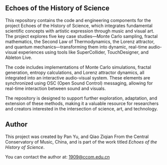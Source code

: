 ## Echoes of the History of Science

This repository contains the code and engineering components for the project Echoes of the History of Science, which integrates fundamental scientific concepts with artistic expression through music and visual art. The project explores five key case studies—Monte Carlo sampling, fractal mathematics, the Second Law of Thermodynamics, the Lorenz attractor, and quantum mechanics—transforming them into dynamic, real-time audio-visual experiences using tools like SuperCollider, TouchDesigner, and Ableton Live.

The code includes implementations of Monte Carlo simulations, fractal generation, entropy calculations, and Lorenz attractor dynamics, all integrated into an interactive audio-visual system. These elements are synchronized using OSC (Open Sound Control) messaging, allowing for real-time interaction between sound and visuals.

The repository is designed to support further exploration, adaptation, and extension of these methods, making it a valuable resource for researchers and creators interested in the intersection of science, art, and technology.

## Author
This project was created by Pan Yu, and Qiao Ziqian From the Central Conservatory of Music, China, and is part of the work titled *Echoes of the History of Science*. 

You can contact the author at: 1909@ccom.edu.cn
